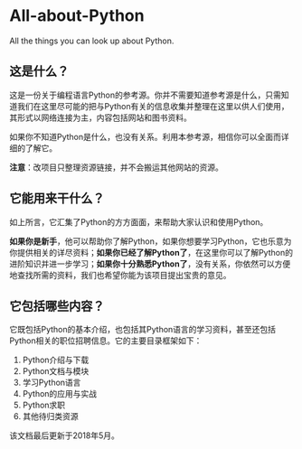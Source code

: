 # All-about-Python

All the things you can look up about Python.

## 这是什么？

这是一份关于编程语言Python的参考源。你并不需要知道参考源是什么，只需知道我们在这里尽可能的把与Python有关的信息收集并整理在这里以供人们使用，其形式以网络连接为主，内容包括网站和图书资料。

如果你不知道Python是什么，也没有关系。利用本参考源，相信你可以全面而详细的了解它。

**注意**：改项目只整理资源链接，并不会搬运其他网站的资源。

## 它能用来干什么？

如上所言，它汇集了Python的方方面面，来帮助大家认识和使用Python。

**如果你是新手**，他可以帮助你了解Python，如果你想要学习Python，它也乐意为你提供相关的详尽资料；**如果你已经了解Python了**，在这里你可以了解Python的进阶知识并进一步学习；**如果你十分熟悉Python了**，没有关系，你依然可以方便地查找所需的资料，我们也希望你能为该项目提出宝贵的意见。

## 它包括哪些内容？

它既包括Python的基本介绍，也包括其Python语言的学习资料，甚至还包括Python相关的职位招聘信息。它的主要目录框架如下：

1. Python介绍与下载
2. Python文档与模块
3. 学习Python语言
4. Python的应用与实战
5. Python求职
6. 其他待归类资源

该文档最后更新于2018年5月。
